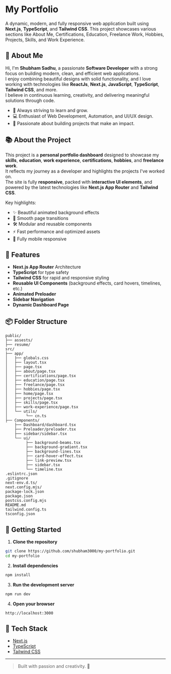 # My Portfolio

A dynamic, modern, and fully responsive web application built using **Next.js**, **TypeScript**, and **Tailwind CSS**. This project showcases various sections like About Me, Certifications, Education, Freelance Work, Hobbies, Projects, Skills, and Work Experience.

## 👤 About Me

Hi, I'm **Shubham Sadhu**, a passionate **Software Developer** with a strong focus on building modern, clean, and efficient web applications.  
I enjoy combining beautiful designs with solid functionality, and I love working with technologies like **ReactJs**, **Next.js**, **JavaScript**, **TypeScript**, **Tailwind CSS**, and more.  
I believe in continuous learning, creativity, and delivering meaningful solutions through code.

- 🌟 Always striving to learn and grow.
- 💻 Enthusiast of Web Development, Automation, and UI/UX design.
- 🚀 Passionate about building projects that make an impact.

## 📚 About the Project

This project is a **personal portfolio dashboard** designed to showcase my **skills**, **education**, **work experience**, **certifications**, **hobbies**, and **freelance work**.  
It reflects my journey as a developer and highlights the projects I've worked on.  
The site is fully **responsive**, packed with **interactive UI elements**, and powered by the latest technologies like **Next.js App Router** and **Tailwind CSS**.

Key highlights:
- ✨ Beautiful animated background effects
- 📜 Smooth page transitions
- 🛠 Modular and reusable components
- ⚡ Fast performance and optimized assets
- 📱 Fully mobile responsive

## 🔹 Features

- **Next.js App Router** Architecture
- **TypeScript** for type safety
- **Tailwind CSS** for rapid and responsive styling
- **Reusable UI Components** (background effects, card hovers, timelines, etc.)
- **Animated Preloader**
- **Sidebar Navigation**
- **Dynamic Dashboard Page**

## 📦 Folder Structure

```
public/
├── assests/
├── resume/
src/
├── app/
│   ├── globals.css
│   ├── layout.tsx
│   ├── page.tsx
│   ├── about/page.tsx
│   ├── certifications/page.tsx
│   ├── education/page.tsx
│   ├── freelance/page.tsx
│   ├── hobbies/page.tsx
│   ├── home/page.tsx
│   ├── projects/page.tsx
│   ├── skills/page.tsx
│   ├── work-experience/page.tsx
│   └── utils/
│        └── cn.ts
├── Components/
    ├── Dashboard/dashboard.tsx
    ├── Preloader/preloader.tsx
    ├── sidebar/sidebar.tsx
    └── ui/
         ├── background-beams.tsx
         ├── background-gradient.tsx
         ├── background-lines.tsx
         ├── card-hover-effect.tsx
         ├── link-preview.tsx
         ├── sidebar.tsx
         └── timeline.tsx
.eslintrc.json
.gitignore
next-env.d.ts/
next.config.mjs/
package-lock.json
package.json
postcss.config.mjs
README.md
tailwind.config.ts
tsconfig.json
```

## 🚀 Getting Started

1. **Clone the repository**
```bash
git clone https://github.com/shubham3000/my-portfolio.git
cd my-portfolio
```

2. **Install dependencies**
```bash
npm install
```

3. **Run the development server**
```bash
npm run dev
```

4. **Open your browser**
```
http://localhost:3000
```

## 🔧 Tech Stack

- [Next.js](https://nextjs.org/)
- [TypeScript](https://www.typescriptlang.org/)
- [Tailwind CSS](https://tailwindcss.com/)

---

> Built with passion and creativity. 🚀

